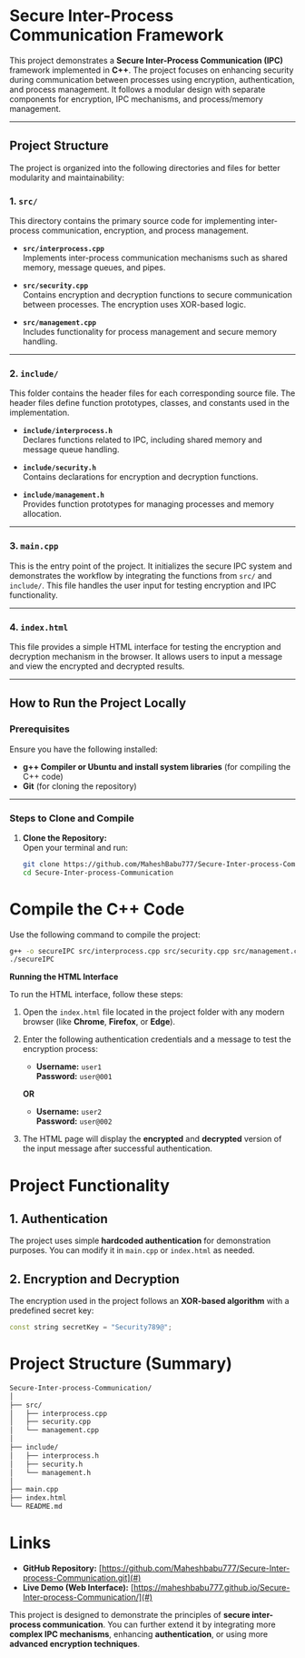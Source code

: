 # **Secure Inter-Process Communication Framework**  

This project demonstrates a **Secure Inter-Process Communication (IPC)** framework implemented in **C++**. The project focuses on enhancing security during communication between processes using encryption, authentication, and process management. It follows a modular design with separate components for encryption, IPC mechanisms, and process/memory management.  

---

## **Project Structure**  

The project is organized into the following directories and files for better modularity and maintainability:  

### **1. `src/`**  
This directory contains the primary source code for implementing inter-process communication, encryption, and process management.  

- **`src/interprocess.cpp`**  
  Implements inter-process communication mechanisms such as shared memory, message queues, and pipes.  

- **`src/security.cpp`**  
  Contains encryption and decryption functions to secure communication between processes. The encryption uses XOR-based logic.  

- **`src/management.cpp`**  
  Includes functionality for process management and secure memory handling.  

---

### **2. `include/`**  
This folder contains the header files for each corresponding source file. The header files define function prototypes, classes, and constants used in the implementation.  

- **`include/interprocess.h`**  
  Declares functions related to IPC, including shared memory and message queue handling.  

- **`include/security.h`**  
  Contains declarations for encryption and decryption functions.  

- **`include/management.h`**  
  Provides function prototypes for managing processes and memory allocation.  

---

### **3. `main.cpp`**  
This is the entry point of the project. It initializes the secure IPC system and demonstrates the workflow by integrating the functions from `src/` and `include/`. This file handles the user input for testing encryption and IPC functionality.  

---

### **4. `index.html`**  
This file provides a simple HTML interface for testing the encryption and decryption mechanism in the browser. It allows users to input a message and view the encrypted and decrypted results.  

---

## **How to Run the Project Locally**  

### **Prerequisites**  
Ensure you have the following installed:  
- **g++ Compiler or Ubuntu and  install system libraries** (for compiling the C++ code)  
- **Git** (for cloning the repository)  

---

### **Steps to Clone and Compile**  

1. **Clone the Repository:**  
   Open your terminal and run:  

   ```bash  
   git clone https://github.com/MaheshBabu777/Secure-Inter-process-Communication.git  
   cd Secure-Inter-process-Communication
   ```
# **Compile the C++ Code**  
   Use the following command to compile the project:  
  
   ```bash  
   g++ -o secureIPC src/interprocess.cpp src/security.cpp src/management.cpp main.cpp  
   ./secureIPC
   ```
**Running the HTML Interface**  

To run the HTML interface, follow these steps:  

1. Open the `index.html` file located in the project folder with any modern browser (like **Chrome**, **Firefox**, or **Edge**).  

2. Enter the following authentication credentials and a message to test the encryption process:  

   - **Username:** `user1`  
     **Password:** `user@001`  

   **OR**  

   - **Username:** `user2`  
     **Password:** `user@002`  

3. The HTML page will display the **encrypted** and **decrypted** version of the input message after successful authentication.
# **Project Functionality**  

## **1. Authentication**  
The project uses simple **hardcoded authentication** for demonstration purposes. You can modify it in `main.cpp` or `index.html` as needed.  

## **2. Encryption and Decryption**  
The encryption used in the project follows an **XOR-based algorithm** with a predefined secret key:  

```cpp  
const string secretKey = "Security789@";
```
# **Project Structure (Summary)**  

```bash  
Secure-Inter-process-Communication/  
│  
├── src/  
│   ├── interprocess.cpp         
│   ├── security.cpp             
│   └── management.cpp          
│  
├── include/  
│   ├── interprocess.h           
│   ├── security.h                
│   └── management.h              
│  
├── main.cpp                       
├── index.html                   
└── README.md                    
```
# **Links**  

- **GitHub Repository:** [https://github.com/Maheshbabu777/Secure-Inter-process-Communication.git](#)  
- **Live Demo (Web Interface):** [https://maheshbabu777.github.io/Secure-Inter-process-Communication/](#)  

This project is designed to demonstrate the principles of **secure inter-process communication**. You can further extend it by integrating more **complex IPC mechanisms**, enhancing **authentication**, or using more **advanced encryption techniques**.
